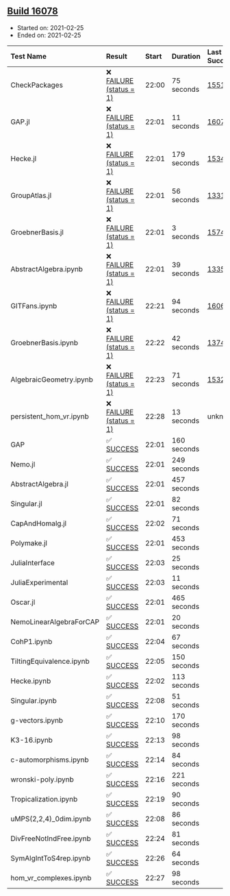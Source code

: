 ## [Build 16078](https://oscarci.mathematik.uni-kl.de/job/oscar/16078/)

* Started on: 2021-02-25
* Ended on: 2021-02-25

| Test Name    | Result | Start | Duration | Last Success | First Failure |
|:-------------|:-------|:------|:---------|:-------------|:--------------|
| CheckPackages | ❌ [FAILURE (status = 1)](https://oscarci.mathematik.uni-kl.de/job/oscar/16078/artifact/logs/build-16078/CheckPackages.log) | 22:00 | 75 seconds | [15514](https://oscarci.mathematik.uni-kl.de/job/oscar/15514/) | [15515](https://oscarci.mathematik.uni-kl.de/job/oscar/15515/) |
| GAP.jl | ❌ [FAILURE (status = 1)](https://oscarci.mathematik.uni-kl.de/job/oscar/16078/artifact/logs/build-16078/GAP.jl.log) | 22:01 | 11 seconds | [16077](https://oscarci.mathematik.uni-kl.de/job/oscar/16077/) | [16078](https://oscarci.mathematik.uni-kl.de/job/oscar/16078/) |
| Hecke.jl | ❌ [FAILURE (status = 1)](https://oscarci.mathematik.uni-kl.de/job/oscar/16078/artifact/logs/build-16078/Hecke.jl.log) | 22:01 | 179 seconds | [15344](https://oscarci.mathematik.uni-kl.de/job/oscar/15344/) | [15348](https://oscarci.mathematik.uni-kl.de/job/oscar/15348/) |
| GroupAtlas.jl | ❌ [FAILURE (status = 1)](https://oscarci.mathematik.uni-kl.de/job/oscar/16078/artifact/logs/build-16078/GroupAtlas.jl.log) | 22:01 | 56 seconds | [13311](https://oscarci.mathematik.uni-kl.de/job/oscar/13311/) | [13312](https://oscarci.mathematik.uni-kl.de/job/oscar/13312/) |
| GroebnerBasis.jl | ❌ [FAILURE (status = 1)](https://oscarci.mathematik.uni-kl.de/job/oscar/16078/artifact/logs/build-16078/GroebnerBasis.jl.log) | 22:01 | 3 seconds | [15745](https://oscarci.mathematik.uni-kl.de/job/oscar/15745/) | [15746](https://oscarci.mathematik.uni-kl.de/job/oscar/15746/) |
| AbstractAlgebra.ipynb | ❌ [FAILURE (status = 1)](https://oscarci.mathematik.uni-kl.de/job/oscar/16078/artifact/logs/build-16078/AbstractAlgebra.ipynb.log) | 22:01 | 39 seconds | [13355](https://oscarci.mathematik.uni-kl.de/job/oscar/13355/) | [13356](https://oscarci.mathematik.uni-kl.de/job/oscar/13356/) |
| GITFans.ipynb | ❌ [FAILURE (status = 1)](https://oscarci.mathematik.uni-kl.de/job/oscar/16078/artifact/logs/build-16078/GITFans.ipynb.log) | 22:21 | 94 seconds | [16068](https://oscarci.mathematik.uni-kl.de/job/oscar/16068/) | [16069](https://oscarci.mathematik.uni-kl.de/job/oscar/16069/) |
| GroebnerBasis.ipynb | ❌ [FAILURE (status = 1)](https://oscarci.mathematik.uni-kl.de/job/oscar/16078/artifact/logs/build-16078/GroebnerBasis.ipynb.log) | 22:22 | 42 seconds | [13748](https://oscarci.mathematik.uni-kl.de/job/oscar/13748/) | [13749](https://oscarci.mathematik.uni-kl.de/job/oscar/13749/) |
| AlgebraicGeometry.ipynb | ❌ [FAILURE (status = 1)](https://oscarci.mathematik.uni-kl.de/job/oscar/16078/artifact/logs/build-16078/AlgebraicGeometry.ipynb.log) | 22:23 | 71 seconds | [15322](https://oscarci.mathematik.uni-kl.de/job/oscar/15322/) | [15323](https://oscarci.mathematik.uni-kl.de/job/oscar/15323/) |
| persistent_hom_vr.ipynb | ❌ [FAILURE (status = 1)](https://oscarci.mathematik.uni-kl.de/job/oscar/16078/artifact/logs/build-16078/persistent_hom_vr.ipynb.log) | 22:28 | 13 seconds | unknown | unknown |
| GAP | ✅ [SUCCESS](https://oscarci.mathematik.uni-kl.de/job/oscar/16078/artifact/logs/build-16078/GAP.log) | 22:01 | 160 seconds |  |  |
| Nemo.jl | ✅ [SUCCESS](https://oscarci.mathematik.uni-kl.de/job/oscar/16078/artifact/logs/build-16078/Nemo.jl.log) | 22:01 | 249 seconds |  |  |
| AbstractAlgebra.jl | ✅ [SUCCESS](https://oscarci.mathematik.uni-kl.de/job/oscar/16078/artifact/logs/build-16078/AbstractAlgebra.jl.log) | 22:01 | 457 seconds |  |  |
| Singular.jl | ✅ [SUCCESS](https://oscarci.mathematik.uni-kl.de/job/oscar/16078/artifact/logs/build-16078/Singular.jl.log) | 22:01 | 82 seconds |  |  |
| CapAndHomalg.jl | ✅ [SUCCESS](https://oscarci.mathematik.uni-kl.de/job/oscar/16078/artifact/logs/build-16078/CapAndHomalg.jl.log) | 22:02 | 71 seconds |  |  |
| Polymake.jl | ✅ [SUCCESS](https://oscarci.mathematik.uni-kl.de/job/oscar/16078/artifact/logs/build-16078/Polymake.jl.log) | 22:01 | 453 seconds |  |  |
| JuliaInterface | ✅ [SUCCESS](https://oscarci.mathematik.uni-kl.de/job/oscar/16078/artifact/logs/build-16078/JuliaInterface.log) | 22:03 | 25 seconds |  |  |
| JuliaExperimental | ✅ [SUCCESS](https://oscarci.mathematik.uni-kl.de/job/oscar/16078/artifact/logs/build-16078/JuliaExperimental.log) | 22:03 | 11 seconds |  |  |
| Oscar.jl | ✅ [SUCCESS](https://oscarci.mathematik.uni-kl.de/job/oscar/16078/artifact/logs/build-16078/Oscar.jl.log) | 22:01 | 465 seconds |  |  |
| NemoLinearAlgebraForCAP | ✅ [SUCCESS](https://oscarci.mathematik.uni-kl.de/job/oscar/16078/artifact/logs/build-16078/NemoLinearAlgebraForCAP.log) | 22:01 | 20 seconds |  |  |
| CohP1.ipynb | ✅ [SUCCESS](https://oscarci.mathematik.uni-kl.de/job/oscar/16078/artifact/logs/build-16078/CohP1.ipynb.log) | 22:04 | 67 seconds |  |  |
| TiltingEquivalence.ipynb | ✅ [SUCCESS](https://oscarci.mathematik.uni-kl.de/job/oscar/16078/artifact/logs/build-16078/TiltingEquivalence.ipynb.log) | 22:05 | 150 seconds |  |  |
| Hecke.ipynb | ✅ [SUCCESS](https://oscarci.mathematik.uni-kl.de/job/oscar/16078/artifact/logs/build-16078/Hecke.ipynb.log) | 22:02 | 113 seconds |  |  |
| Singular.ipynb | ✅ [SUCCESS](https://oscarci.mathematik.uni-kl.de/job/oscar/16078/artifact/logs/build-16078/Singular.ipynb.log) | 22:08 | 51 seconds |  |  |
| g-vectors.ipynb | ✅ [SUCCESS](https://oscarci.mathematik.uni-kl.de/job/oscar/16078/artifact/logs/build-16078/g-vectors.ipynb.log) | 22:10 | 170 seconds |  |  |
| K3-16.ipynb | ✅ [SUCCESS](https://oscarci.mathematik.uni-kl.de/job/oscar/16078/artifact/logs/build-16078/K3-16.ipynb.log) | 22:13 | 98 seconds |  |  |
| c-automorphisms.ipynb | ✅ [SUCCESS](https://oscarci.mathematik.uni-kl.de/job/oscar/16078/artifact/logs/build-16078/c-automorphisms.ipynb.log) | 22:14 | 84 seconds |  |  |
| wronski-poly.ipynb | ✅ [SUCCESS](https://oscarci.mathematik.uni-kl.de/job/oscar/16078/artifact/logs/build-16078/wronski-poly.ipynb.log) | 22:16 | 221 seconds |  |  |
| Tropicalization.ipynb | ✅ [SUCCESS](https://oscarci.mathematik.uni-kl.de/job/oscar/16078/artifact/logs/build-16078/Tropicalization.ipynb.log) | 22:19 | 90 seconds |  |  |
| uMPS(2,2,4)_0dim.ipynb | ✅ [SUCCESS](https://oscarci.mathematik.uni-kl.de/job/oscar/16078/artifact/logs/build-16078/uMPS-2-2-4-_0dim.ipynb.log) | 22:08 | 86 seconds |  |  |
| DivFreeNotIndFree.ipynb | ✅ [SUCCESS](https://oscarci.mathematik.uni-kl.de/job/oscar/16078/artifact/logs/build-16078/DivFreeNotIndFree.ipynb.log) | 22:24 | 81 seconds |  |  |
| SymAlgIntToS4rep.ipynb | ✅ [SUCCESS](https://oscarci.mathematik.uni-kl.de/job/oscar/16078/artifact/logs/build-16078/SymAlgIntToS4rep.ipynb.log) | 22:26 | 64 seconds |  |  |
| hom_vr_complexes.ipynb | ✅ [SUCCESS](https://oscarci.mathematik.uni-kl.de/job/oscar/16078/artifact/logs/build-16078/hom_vr_complexes.ipynb.log) | 22:27 | 98 seconds |  |  |
